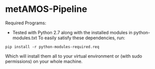 # metAMOS-Pipeline
Required Programs:
- Tested with Python 2.7 along with the installed modules in python-modules.txt
To easily satisfy these dependencies, run:
```
pip install -r python-modules-required.req
```
Which will install them all to your virtual environment or (with sudo permissions) on your whole machine.
